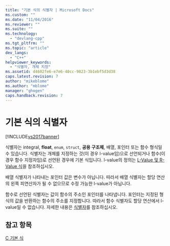 ```yaml
---
title: "기본 식의 식별자 | Microsoft Docs"
ms.custom: ""
ms.date: "11/04/2016"
ms.reviewer: ""
ms.suite: ""
ms.technology: 
  - "devlang-cpp"
ms.tgt_pltfrm: ""
ms.topic: "article"
dev_langs: 
  - "C++"
helpviewer_keywords: 
  - "식별자, 개체 지정"
ms.assetid: d4602fe6-e7e6-40cc-9823-3b1ebf5d3d38
caps.latest.revision: 7
author: "mikeblome"
ms.author: "mblome"
manager: "ghogen"
caps.handback.revision: 7
---
```

# 기본 식의 식별자
[!INCLUDE[vs2017banner](../assembler/inline/includes/vs2017banner.md)]

식별자는 integral, **float**, `enum`, `struct`, **공용 구조체**, 배열, 포인터 또는 함수 형식일 수 있습니다.  식별자는 개체를 지정하는 것\(이 경우 l\-value임\)으로 선언되거나 함수\(이 경우 함수 지정자임\)로 선언된 경우에 기본 식입니다.  l\-value의 정의는 [L\-Value 및 R\-Value 식](../c-language/l-value-and-r-value-expressions.md)을 참조하십시오.  
  
 배열 식별자가 나타내는 포인터 값은 변수가 아닙니다. 따라서 배열 식별자는 할당 연산의 왼쪽 피연산자가 될 수 없으므로 수정 가능한 l\-value가 아닙니다.  
  
 함수로 선언된 식별자는 값이 함수의 주소인 포인터를 나타냅니다.  포인터는 지정된 형식의 값을 반환하는 함수의 주소를 지정합니다.  따라서 함수 식별자도 할당 연산에서 l\-value일 수 없습니다.  자세한 내용은 [식별자](../c-language/c-identifiers.md)를 참조하십시오.  
  
## 참고 항목  
 [C 기본 식](../c-language/c-primary-expressions.md)